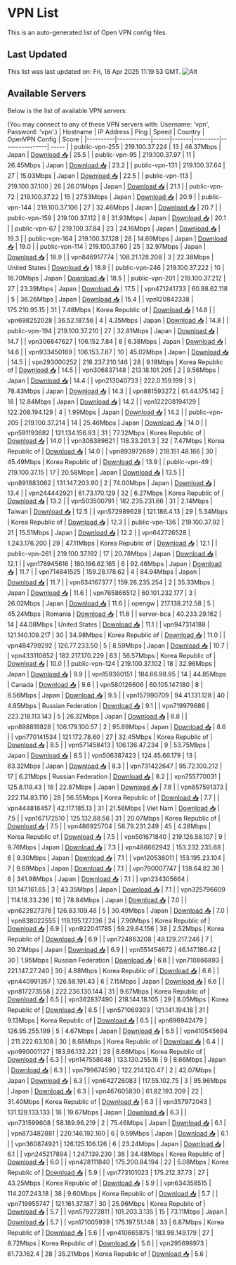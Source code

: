 # VPN List

This is an auto-generated list of Open VPN config files.

## Last Updated

This list was last updated on: Fri, 18 Apr 2025 11:19:53 GMT.
![Alt](https://repobeats.axiom.co/api/embed/186b98318ef1479477931607c1ad7d823f12451f.svg "Repobeats analytics image")

## Available Servers

Below is the list of available VPN servers:

(You may connect to any of these VPN servers with: Username: 'vpn', Password: 'vpn'.)
| Hostname | IP Address | Ping | Speed | Country | OpenVPN Config | Score |
|----------|------------|------|-------|---------|----------------| ----- |
| public-vpn-255 | 219.100.37.224 | 13 | 46.37Mbps | Japan | [Download 📥](./configs/server_0_JP.ovpn) | 25.5 |
| public-vpn-95 | 219.100.37.97 | 11 | 26.45Mbps | Japan | [Download 📥](./configs/server_1_JP.ovpn) | 23.2 |
| public-vpn-131 | 219.100.37.64 | 27 | 15.03Mbps | Japan | [Download 📥](./configs/server_2_JP.ovpn) | 22.5 |
| public-vpn-113 | 219.100.37.100 | 26 | 26.01Mbps | Japan | [Download 📥](./configs/server_3_JP.ovpn) | 21.1 |
| public-vpn-72 | 219.100.37.22 | 15 | 27.53Mbps | Japan | [Download 📥](./configs/server_4_JP.ovpn) | 20.9 |
| public-vpn-144 | 219.100.37.106 | 27 | 32.46Mbps | Japan | [Download 📥](./configs/server_5_JP.ovpn) | 20.7 |
| public-vpn-159 | 219.100.37.112 | 8 | 31.93Mbps | Japan | [Download 📥](./configs/server_6_JP.ovpn) | 20.1 |
| public-vpn-67 | 219.100.37.84 | 23 | 24.16Mbps | Japan | [Download 📥](./configs/server_7_JP.ovpn) | 19.3 |
| public-vpn-164 | 219.100.37.128 | 28 | 14.69Mbps | Japan | [Download 📥](./configs/server_8_JP.ovpn) | 19.0 |
| public-vpn-114 | 219.100.37.60 | 25 | 32.97Mbps | Japan | [Download 📥](./configs/server_9_JP.ovpn) | 18.9 |
| vpn846917774 | 108.21.128.208 | 3 | 22.38Mbps | United States | [Download 📥](./configs/server_10_US.ovpn) | 18.9 |
| public-vpn-246 | 219.100.37.222 | 10 | 16.70Mbps | Japan | [Download 📥](./configs/server_11_JP.ovpn) | 18.5 |
| public-vpn-201 | 219.100.37.212 | 27 | 23.39Mbps | Japan | [Download 📥](./configs/server_12_JP.ovpn) | 17.5 |
| vpn471241733 | 60.98.62.118 | 5 | 36.26Mbps | Japan | [Download 📥](./configs/server_13_JP.ovpn) | 15.4 |
| vpn120842338 | 175.210.95.15 | 31 | 7.48Mbps | Korea Republic of | [Download 📥](./configs/server_14_KR.ovpn) | 14.8 |
| vpn698252028 | 36.52.187.56 | 4 | 4.35Mbps | Japan | [Download 📥](./configs/server_15_JP.ovpn) | 14.8 |
| public-vpn-194 | 219.100.37.210 | 27 | 32.81Mbps | Japan | [Download 📥](./configs/server_16_JP.ovpn) | 14.7 |
| vpn306847627 | 106.152.7.84 | 8 | 6.38Mbps | Japan | [Download 📥](./configs/server_17_JP.ovpn) | 14.6 |
| vpn933450169 | 106.153.7.87 | 10 | 45.02Mbps | Japan | [Download 📥](./configs/server_18_JP.ovpn) | 14.5 |
| vpn293000252 | 218.237.210.146 | 28 | 9.18Mbps | Korea Republic of | [Download 📥](./configs/server_19_KR.ovpn) | 14.5 |
| vpn306837148 | 213.18.101.205 | 2 | 9.56Mbps | Japan | [Download 📥](./configs/server_20_JP.ovpn) | 14.4 |
| vpn213040733 | 222.0.159.199 | 3 | 78.43Mbps | Japan | [Download 📥](./configs/server_21_JP.ovpn) | 14.3 |
| vpn881593272 | 61.44.175.142 | 18 | 12.84Mbps | Japan | [Download 📥](./configs/server_22_JP.ovpn) | 14.2 |
| vpn122208194129 | 122.208.194.129 | 4 | 1.99Mbps | Japan | [Download 📥](./configs/server_23_JP.ovpn) | 14.2 |
| public-vpn-205 | 219.100.37.214 | 14 | 25.46Mbps | Japan | [Download 📥](./configs/server_24_JP.ovpn) | 14.0 |
| vpn591193682 | 121.134.156.93 | 31 | 77.32Mbps | Korea Republic of | [Download 📥](./configs/server_25_KR.ovpn) | 14.0 |
| vpn306389621 | 118.33.201.3 | 32 | 7.47Mbps | Korea Republic of | [Download 📥](./configs/server_26_KR.ovpn) | 14.0 |
| vpn893972689 | 218.151.48.166 | 30 | 45.49Mbps | Korea Republic of | [Download 📥](./configs/server_27_KR.ovpn) | 13.9 |
| public-vpn-49 | 219.100.37.15 | 17 | 20.58Mbps | Japan | [Download 📥](./configs/server_28_JP.ovpn) | 13.5 |
| vpn891883062 | 131.147.203.90 | 2 | 74.00Mbps | Japan | [Download 📥](./configs/server_29_JP.ovpn) | 13.4 |
| vpn244442921 | 61.73.170.129 | 32 | 6.27Mbps | Korea Republic of | [Download 📥](./configs/server_30_KR.ovpn) | 13.2 |
| vpn503500791 | 182.235.231.66 | 31 | 2.14Mbps | Taiwan | [Download 📥](./configs/server_31_TW.ovpn) | 12.5 |
| vpn572989628 | 121.186.4.13 | 29 | 5.34Mbps | Korea Republic of | [Download 📥](./configs/server_32_KR.ovpn) | 12.3 |
| public-vpn-136 | 219.100.37.92 | 21 | 15.51Mbps | Japan | [Download 📥](./configs/server_33_JP.ovpn) | 12.2 |
| vpn642726528 | 1.243.176.200 | 29 | 47.11Mbps | Korea Republic of | [Download 📥](./configs/server_34_KR.ovpn) | 12.1 |
| public-vpn-261 | 219.100.37.192 | 17 | 20.78Mbps | Japan | [Download 📥](./configs/server_35_JP.ovpn) | 12.1 |
| vpn178945616 | 180.196.62.165 | 6 | 92.46Mbps | Japan | [Download 📥](./configs/server_36_JP.ovpn) | 11.7 |
| vpn714841525 | 159.28.178.62 | 4 | 84.94Mbps | Japan | [Download 📥](./configs/server_37_JP.ovpn) | 11.7 |
| vpn634167377 | 159.28.235.254 | 2 | 35.33Mbps | Japan | [Download 📥](./configs/server_38_JP.ovpn) | 11.6 |
| vpn765866512 | 60.101.232.177 | 3 | 26.02Mbps | Japan | [Download 📥](./configs/server_39_JP.ovpn) | 11.6 |
| opengw | 217.138.212.58 | 5 | 45.24Mbps | Romania | [Download 📥](./configs/server_40_RO.ovpn) | 11.6 |
| server-bca | 40.233.29.162 | 14 | 44.08Mbps | United States | [Download 📥](./configs/server_41_US.ovpn) | 11.1 |
| vpn947314188 | 121.140.109.217 | 30 | 34.98Mbps | Korea Republic of | [Download 📥](./configs/server_42_KR.ovpn) | 11.0 |
| vpn484799292 | 126.77.233.50 | 5 | 8.59Mbps | Japan | [Download 📥](./configs/server_43_JP.ovpn) | 10.7 |
| vpn433110652 | 182.217.170.229 | 63 | 56.57Mbps | Korea Republic of | [Download 📥](./configs/server_44_KR.ovpn) | 10.0 |
| public-vpn-124 | 219.100.37.102 | 18 | 32.96Mbps | Japan | [Download 📥](./configs/server_45_JP.ovpn) | 9.9 |
| vpn159360151 | 184.66.98.95 | 14 | 44.85Mbps | Canada | [Download 📥](./configs/server_46_CA.ovpn) | 9.6 |
| vpn580126606 | 60.105.147.180 | 8 | 8.56Mbps | Japan | [Download 📥](./configs/server_47_JP.ovpn) | 9.5 |
| vpn157990709 | 94.41.131.128 | 40 | 4.85Mbps | Russian Federation | [Download 📥](./configs/server_48_RU.ovpn) | 9.1 |
| vpn719979686 | 223.218.113.143 | 5 | 26.32Mbps | Japan | [Download 📥](./configs/server_49_JP.ovpn) | 8.8 |
| vpn898818828 | 106.179.100.57 | 2 | 95.89Mbps | Japan | [Download 📥](./configs/server_50_JP.ovpn) | 8.6 |
| vpn770141534 | 121.172.78.60 | 27 | 32.45Mbps | Korea Republic of | [Download 📥](./configs/server_51_KR.ovpn) | 8.5 |
| vpn571458413 | 106.136.47.234 | 9 | 53.75Mbps | Japan | [Download 📥](./configs/server_52_JP.ovpn) | 8.5 |
| vpn506387423 | 124.45.66.179 | 13 | 63.32Mbps | Japan | [Download 📥](./configs/server_53_JP.ovpn) | 8.3 |
| vpn731422647 | 95.72.100.212 | 17 | 6.21Mbps | Russian Federation | [Download 📥](./configs/server_54_RU.ovpn) | 8.2 |
| vpn755770031 | 125.8.119.43 | 16 | 22.87Mbps | Japan | [Download 📥](./configs/server_55_JP.ovpn) | 7.8 |
| vpn857591373 | 222.114.83.110 | 28 | 56.55Mbps | Korea Republic of | [Download 📥](./configs/server_56_KR.ovpn) | 7.7 |
| vpn444816457 | 42.117.185.13 | 31 | 21.58Mbps | Viet Nam | [Download 📥](./configs/server_57_VN.ovpn) | 7.5 |
| vpn167172510 | 125.132.88.56 | 31 | 20.07Mbps | Korea Republic of | [Download 📥](./configs/server_58_KR.ovpn) | 7.5 |
| vpn486925704 | 58.79.231.249 | 45 | 4.28Mbps | Korea Republic of | [Download 📥](./configs/server_59_KR.ovpn) | 7.5 |
| vpn501671840 | 219.126.58.107 | 9 | 9.76Mbps | Japan | [Download 📥](./configs/server_60_JP.ovpn) | 7.3 |
| vpn486662942 | 153.232.235.68 | 6 | 9.30Mbps | Japan | [Download 📥](./configs/server_61_JP.ovpn) | 7.1 |
| vpn120536011 | 153.195.23.104 | 7 | 9.69Mbps | Japan | [Download 📥](./configs/server_62_JP.ovpn) | 7.1 |
| vpn790007747 | 138.64.82.36 | 6 | 341.98Mbps | Japan | [Download 📥](./configs/server_63_JP.ovpn) | 7.1 |
| vpn234305664 | 131.147.161.65 | 3 | 43.35Mbps | Japan | [Download 📥](./configs/server_64_JP.ovpn) | 7.1 |
| vpn325796609 | 114.18.33.236 | 10 | 78.84Mbps | Japan | [Download 📥](./configs/server_65_JP.ovpn) | 7.0 |
| vpn622827378 | 126.83.109.48 | 5 | 30.49Mbps | Japan | [Download 📥](./configs/server_66_JP.ovpn) | 7.0 |
| vpn838022555 | 119.195.127.136 | 24 | 7.90Mbps | Korea Republic of | [Download 📥](./configs/server_67_KR.ovpn) | 6.9 |
| vpn922041785 | 59.29.64.156 | 38 | 2.52Mbps | Korea Republic of | [Download 📥](./configs/server_68_KR.ovpn) | 6.9 |
| vpn724863208 | 49.129.217.246 | 7 | 30.21Mbps | Japan | [Download 📥](./configs/server_69_JP.ovpn) | 6.9 |
| vpn551454672 | 46.147.186.42 | 30 | 1.95Mbps | Russian Federation | [Download 📥](./configs/server_70_RU.ovpn) | 6.8 |
| vpn710866893 | 221.147.27.240 | 30 | 4.88Mbps | Korea Republic of | [Download 📥](./configs/server_71_KR.ovpn) | 6.6 |
| vpn440991357 | 126.58.191.43 | 6 | 7.15Mbps | Japan | [Download 📥](./configs/server_72_JP.ovpn) | 6.6 |
| vpn817273558 | 222.236.130.144 | 31 | 9.67Mbps | Korea Republic of | [Download 📥](./configs/server_73_KR.ovpn) | 6.5 |
| vpn362837490 | 218.144.18.105 | 29 | 8.05Mbps | Korea Republic of | [Download 📥](./configs/server_74_KR.ovpn) | 6.5 |
| vpn571069303 | 121.141.194.18 | 31 | 9.13Mbps | Korea Republic of | [Download 📥](./configs/server_75_KR.ovpn) | 6.5 |
| vpn696942479 | 126.95.255.199 | 5 | 4.67Mbps | Japan | [Download 📥](./configs/server_76_JP.ovpn) | 6.5 |
| vpn410545694 | 211.222.63.108 | 30 | 8.68Mbps | Korea Republic of | [Download 📥](./configs/server_77_KR.ovpn) | 6.4 |
| vpn990001127 | 183.96.132.221 | 28 | 8.66Mbps | Korea Republic of | [Download 📥](./configs/server_78_KR.ovpn) | 6.3 |
| vpn147558648 | 133.130.255.16 | 9 | 8.66Mbps | Japan | [Download 📥](./configs/server_79_JP.ovpn) | 6.3 |
| vpn799674590 | 122.214.120.47 | 2 | 42.07Mbps | Japan | [Download 📥](./configs/server_80_JP.ovpn) | 6.3 |
| vpn642726083 | 117.55.102.75 | 3 | 95.96Mbps | Japan | [Download 📥](./configs/server_81_JP.ovpn) | 6.3 |
| vpn467605830 | 61.82.193.209 | 22 | 31.40Mbps | Korea Republic of | [Download 📥](./configs/server_82_KR.ovpn) | 6.3 |
| vpn357972043 | 131.129.133.133 | 18 | 19.67Mbps | Japan | [Download 📥](./configs/server_83_JP.ovpn) | 6.3 |
| vpn731599608 | 58.189.96.219 | 2 | 75.46Mbps | Japan | [Download 📥](./configs/server_84_JP.ovpn) | 6.1 |
| vpn873482881 | 220.146.192.160 | 6 | 9.59Mbps | Japan | [Download 📥](./configs/server_85_JP.ovpn) | 6.1 |
| vpn360874921 | 126.125.106.126 | 6 | 23.24Mbps | Japan | [Download 📥](./configs/server_86_JP.ovpn) | 6.1 |
| vpn245217894 | 1.247.139.230 | 36 | 34.48Mbps | Korea Republic of | [Download 📥](./configs/server_87_KR.ovpn) | 6.0 |
| vpn428111840 | 175.200.84.194 | 22 | 5.08Mbps | Korea Republic of | [Download 📥](./configs/server_88_KR.ovpn) | 5.9 |
| vpn773101023 | 175.212.37.73 | 27 | 43.25Mbps | Korea Republic of | [Download 📥](./configs/server_89_KR.ovpn) | 5.9 |
| vpn634358515 | 114.207.243.18 | 38 | 9.60Mbps | Korea Republic of | [Download 📥](./configs/server_90_KR.ovpn) | 5.7 |
| vpn719955747 | 121.161.37.187 | 30 | 25.96Mbps | Korea Republic of | [Download 📥](./configs/server_91_KR.ovpn) | 5.7 |
| vpn579272811 | 101.203.3.135 | 15 | 73.11Mbps | Japan | [Download 📥](./configs/server_92_JP.ovpn) | 5.7 |
| vpn171005939 | 175.197.51.148 | 33 | 6.87Mbps | Korea Republic of | [Download 📥](./configs/server_93_KR.ovpn) | 5.6 |
| vpn410665875 | 183.98.149.179 | 27 | 8.72Mbps | Korea Republic of | [Download 📥](./configs/server_94_KR.ovpn) | 5.6 |
| vpn295698973 | 61.73.162.4 | 28 | 35.21Mbps | Korea Republic of | [Download 📥](./configs/server_95_KR.ovpn) | 5.6 |
